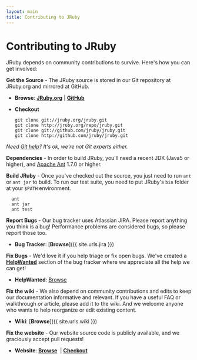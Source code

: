 ```yaml
---
layout: main
title: Contributing to JRuby
---
```

# Contributing to JRuby
  
JRuby depends on community contributions to survive. Here's how you can get involved:

**Get the Source** - The JRuby source is stored in our Git repository at JRuby.org and mirrored at GitHub.

- **Browse**: [**JRuby.org**](http://www.jruby.org/git?p=jruby.git;a=summary)&nbsp;|&nbsp;[**GitHub**](http://github.com/jruby/jruby)
- **Checkout**

      git clone git://jruby.org/jruby.git
      git clone http://jruby.org/repo/jruby.git
      git clone git://github.com/jruby/jruby.git
      git clone http://github.com/jruby/jruby.git

*Need [Git help](http://git-scm.com/)? It's ok, we're not Git experts either.*

**Dependencies** - In order to build JRuby, you'll need a recent JDK (Java5 or higher), and <a href="http://ant.apache.org/">Apache Ant</a> 1.7.0 or higher.

**Build JRuby** - Once you've checked out the source, you just need to run `ant` or `ant jar` to build. To run our test suite, you need to put JRuby's `bin` folder at your `$PATH` environment.

      ant
      ant jar
      ant test

**Report Bugs** - Our bug tracker uses Atlassian JIRA. Please report anything you think is a bug! Performance problems are considered bugs, so please report those too.

- **Bug Tracker**: [**Browse**]({{ site.urls.jira }})

**Fix Bugs** - We'd love it if you help triage or fix open bugs. We've created a [**HelpWanted**][helpwanted] section of the bug tracker where we appreciate all the help we can get!

- **HelpWanted**: [Browse][helpwanted]

**Fix the wiki** - We also depend on community contributions and edits to keep our documentation informative and relevant. If you have a useful FAQ or walkthrough or article, please add it to the wiki. And we welcome anyone who wants to help reorganize or edit existing content.

- **Wiki**: [**Browse**]({{ site.urls.wiki }})

**Fix the website** - Our website source code is publicly available, and we graciously accept pull requests!

- **Website**: [**Browse**](http://github.com/jruby/jruby.github.com) &nbsp;|&nbsp;[**Checkout**](git://github.com/jruby/jruby.github.com.git)

[helpwanted]: http://bit.ly/jruby-help-wanted
